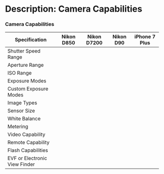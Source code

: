 # Description: Camera Capabilities

### Camera Capabilities
| Specification                 | Nikon D850          | Nikon D7200         | Nikon D90           | iPhone 7 Plus       |
|-------------------------------|---------------------|---------------------|---------------------|---------------------|
| Shutter Speed Range           |                     |                     |                     |                     |
| Aperture Range                |                     |                     |                     |                     |
| ISO Range                     |                     |                     |                     |                     |
| Exposure Modes                |                     |                     |                     |                     |
| Custom Exposure Modes         |                     |                     |                     |                     |
| Image Types                   |                     |                     |                     |                     |
| Sensor Size                   |                     |                     |                     |                     |
| White Balance                 |                     |                     |                     |                     |
| Metering                      |                     |                     |                     |                     |
| Video Capability              |                     |                     |                     |                     |
| Remote Capability             |                     |                     |                     |                     |
| Flash Capabilities            |                     |                     |                     |                     |
| EVF or Electronic View Finder |                     |                     |                     |                     |
